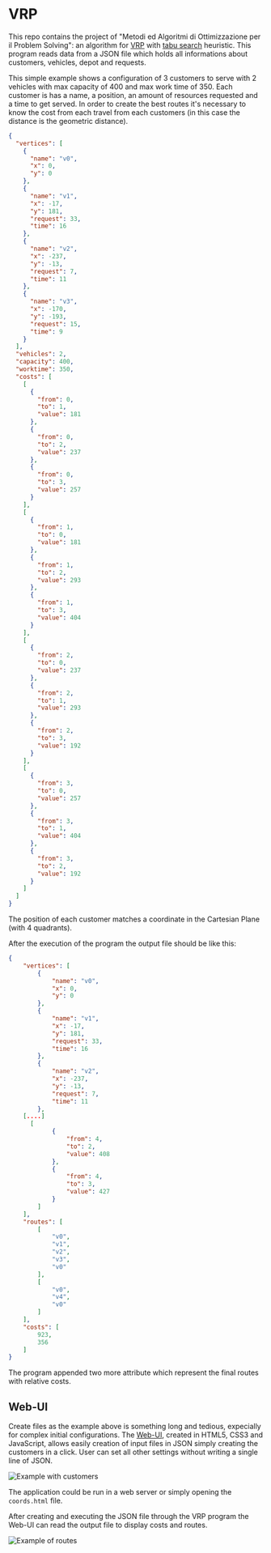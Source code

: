 # VRP
This repo contains the project of "Metodi ed Algoritmi di Ottimizzazione per il Problem Solving": an algorithm for [VRP](https://en.wikipedia.org/wiki/Vehicle_routing_problem) with [tabu search](https://en.wikipedia.org/wiki/Tabu_search) heuristic.
This program reads data from a JSON file which holds all informations about customers, vehicles, depot and requests.

This simple example shows a configuration of 3 customers to serve with 2 vehicles with max capacity of 400 and max work time of 350. Each customer is has a name, a position, an amount of resources requested and a time to get served. In order to create the best routes it's necessary to know the cost from each travel from each customers (in this case the distance is the geometric distance).
```json
{
  "vertices": [
    {
      "name": "v0",
      "x": 0,
      "y": 0
    },
    {
      "name": "v1",
      "x": -17,
      "y": 181,
      "request": 33,
      "time": 16
    },
    {
      "name": "v2",
      "x": -237,
      "y": -13,
      "request": 7,
      "time": 11
    },
    {
      "name": "v3",
      "x": -170,
      "y": -193,
      "request": 15,
      "time": 9
    }
  ],
  "vehicles": 2,
  "capacity": 400,
  "worktime": 350,
  "costs": [
    [
      {
        "from": 0,
        "to": 1,
        "value": 181
      },
      {
        "from": 0,
        "to": 2,
        "value": 237
      },
      {
        "from": 0,
        "to": 3,
        "value": 257
      }
    ],
    [
      {
        "from": 1,
        "to": 0,
        "value": 181
      },
      {
        "from": 1,
        "to": 2,
        "value": 293
      },
      {
        "from": 1,
        "to": 3,
        "value": 404
      }
    ],
    [
      {
        "from": 2,
        "to": 0,
        "value": 237
      },
      {
        "from": 2,
        "to": 1,
        "value": 293
      },
      {
        "from": 2,
        "to": 3,
        "value": 192
      }
    ],
    [
      {
        "from": 3,
        "to": 0,
        "value": 257
      },
      {
        "from": 3,
        "to": 1,
        "value": 404
      },
      {
        "from": 3,
        "to": 2,
        "value": 192
      }
    ]
  ]
}
```
The position of each customer matches a coordinate in the Cartesian Plane (with 4 quadrants).

After the execution of the program the output file should be like this:
```json
{
    "vertices": [
        {
            "name": "v0",
            "x": 0,
            "y": 0
        },
        {
            "name": "v1",
            "x": -17,
            "y": 181,
            "request": 33,
            "time": 16
        },
        {
            "name": "v2",
            "x": -237,
            "y": -13,
            "request": 7,
            "time": 11
        },
    [....]
      [
            {
                "from": 4,
                "to": 2,
                "value": 408
            },
            {
                "from": 4,
                "to": 3,
                "value": 427
            }
        ]
    ],
    "routes": [
        [
            "v0",
            "v1",
            "v2",
            "v3",
            "v0"
        ],
        [
            "v0",
            "v4",
            "v0"
        ]
    ],
    "costs": [
        923,
        356
    ]
}
```
The program appended two more attribute which represent the final routes with relative costs.

## Web-UI
Create files as the example above is something long and tedious, expecially for complex initial configurations.
The [Web-UI](vrp-init/), created in HTML5, CSS3 and JavaScript, allows easily creation of input files in JSON simply creating the customers in a click. User can set all other settings without writing a single line of JSON.

![Example with customers](https://raw.githubusercontent.com/edoz90/VRP-tabu/master/screenshot/customers.png "Example")

The application could be run in a web server or simply opening the `coords.html` file.

After creating and executing the JSON file through the VRP program the Web-UI can read the output file to display costs and routes.

![Example of routes](https://raw.githubusercontent.com/edoz90/VRP-tabu/master/screenshot/routes.png "Routes and costs")